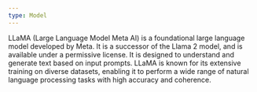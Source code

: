 ```yaml
---
type: Model
---
```


LLaMA (Large Language Model Meta AI) is a foundational large language model developed by Meta. It is a successor of the Llama 2 model, and is available under a permissive license. It is designed to understand and generate text based on input prompts. LLaMA is known for its extensive training on diverse datasets, enabling it to perform a wide range of natural language processing tasks with high accuracy and coherence.